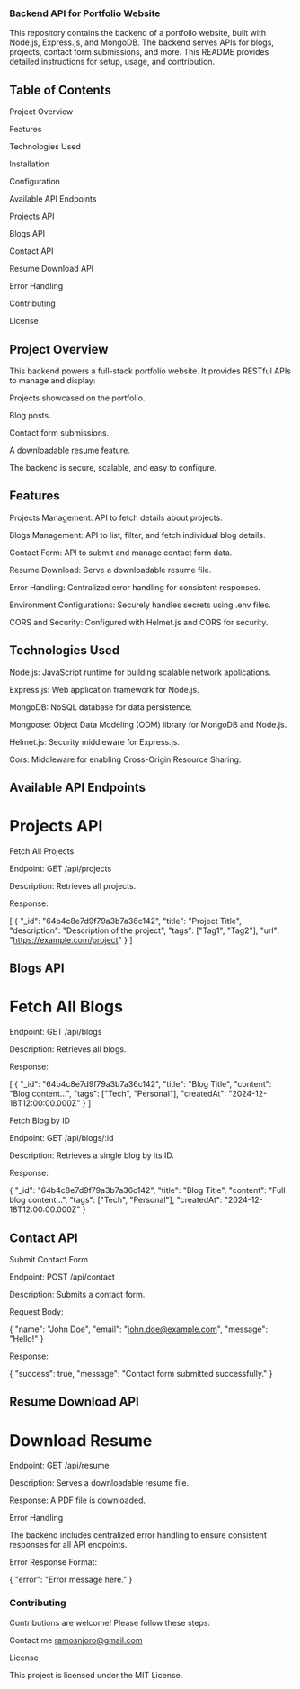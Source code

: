 ### Backend API for Portfolio Website

This repository contains the backend of a portfolio website, built with Node.js, Express.js, and MongoDB. The backend serves APIs for blogs, projects, contact form submissions, and more. This README provides detailed instructions for setup, usage, and contribution.

## Table of Contents

Project Overview

Features

Technologies Used

Installation

Configuration

Available API Endpoints

Projects API

Blogs API

Contact API

Resume Download API

Error Handling

Contributing

License

## Project Overview

This backend powers a full-stack portfolio website. It provides RESTful APIs to manage and display:

Projects showcased on the portfolio.

Blog posts.

Contact form submissions.

A downloadable resume feature.

The backend is secure, scalable, and easy to configure.

## Features

Projects Management: API to fetch details about projects.

Blogs Management: API to list, filter, and fetch individual blog details.

Contact Form: API to submit and manage contact form data.

Resume Download: Serve a downloadable resume file.

Error Handling: Centralized error handling for consistent responses.

Environment Configurations: Securely handles secrets using .env files.

CORS and Security: Configured with Helmet.js and CORS for security.

## Technologies Used

Node.js: JavaScript runtime for building scalable network applications.

Express.js: Web application framework for Node.js.

MongoDB: NoSQL database for data persistence.

Mongoose: Object Data Modeling (ODM) library for MongoDB and Node.js.

Helmet.js: Security middleware for Express.js.

Cors: Middleware for enabling Cross-Origin Resource Sharing.


## Available API Endpoints

# Projects API

Fetch All Projects

Endpoint: GET /api/projects

Description: Retrieves all projects.

Response:

[
  {
    "_id": "64b4c8e7d9f79a3b7a36c142",
    "title": "Project Title",
    "description": "Description of the project",
    "tags": ["Tag1", "Tag2"],
    "url": "https://example.com/project"
  }
]

## Blogs API

# Fetch All Blogs

Endpoint: GET /api/blogs

Description: Retrieves all blogs.

Response:

[
  {
    "_id": "64b4c8e7d9f79a3b7a36c142",
    "title": "Blog Title",
    "content": "Blog content...",
    "tags": ["Tech", "Personal"],
    "createdAt": "2024-12-18T12:00:00.000Z"
  }
]

Fetch Blog by ID

Endpoint: GET /api/blogs/:id

Description: Retrieves a single blog by its ID.

Response:

{
  "_id": "64b4c8e7d9f79a3b7a36c142",
  "title": "Blog Title",
  "content": "Full blog content...",
  "tags": ["Tech", "Personal"],
  "createdAt": "2024-12-18T12:00:00.000Z"
}

## Contact API

Submit Contact Form

Endpoint: POST /api/contact

Description: Submits a contact form.

Request Body:

{
  "name": "John Doe",
  "email": "john.doe@example.com",
  "message": "Hello!"
}

Response:

{
  "success": true,
  "message": "Contact form submitted successfully."
}

## Resume Download API

# Download Resume

Endpoint: GET /api/resume

Description: Serves a downloadable resume file.

Response: A PDF file is downloaded.

Error Handling

The backend includes centralized error handling to ensure consistent responses for all API endpoints.

Error Response Format:

{
  "error": "Error message here."
}

### Contributing

Contributions are welcome! Please follow these steps:

Contact me <ramosnjoro@gmail.com>

License

This project is licensed under the MIT License.